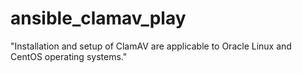 # ansible_clamav_play
"Installation and setup of ClamAV are applicable to Oracle Linux  and  CentOS  operating systems."
